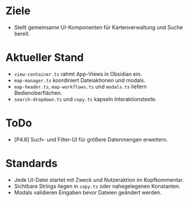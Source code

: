 # Ziele
- Stellt gemeinsame UI-Komponenten für Kartenverwaltung und Suche bereit.

# Aktueller Stand
- `view-container.ts` rahmt App-Views in Obsidian ein.
- `map-manager.ts` koordiniert Dateiaktionen und modals.
- `map-header.ts`, `map-workflows.ts` und `modals.ts` liefern Bedienoberflächen.
- `search-dropdown.ts` und `copy.ts` kapseln Interaktionstexte.

# ToDo
- [P4.6] Such- und Filter-UI für größere Datenmengen erweitern.

# Standards
- Jede UI-Datei startet mit Zweck und Nutzeraktion im Kopfkommentar.
- Sichtbare Strings liegen in `copy.ts` oder nahegelegenen Konstanten.
- Modals validieren Eingaben bevor Dateien geändert werden.
